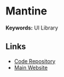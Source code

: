# Mantine

**Keywords:** UI Library

## Links

- [Code Repository](https://github.com/mantinedev/mantine)
- [Main Website](https://mantine.dev)
